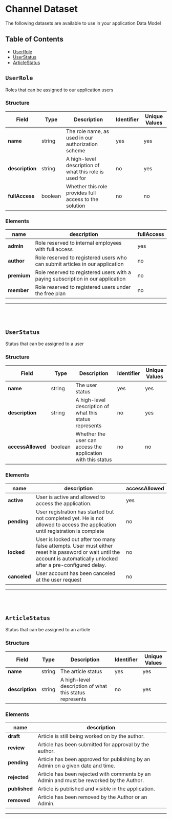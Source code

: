 # Channel Dataset
The following datasets are available to use in your application Data Model

## Table of Contents
- [UserRole](#userrole)
- [UserStatus](#userstatus)
- [ArticleStatus](#articlestatus)

## `UserRole`
Roles that can be assigned to our application users

### Structure

| Field | Type | Description | Identifier | Unique Values |
| ----- | ---- | ----------- | ---------- | ------------- |
| **name** | string | The role name, as used in our authorization scheme | yes | yes |
| **description** | string | A high-level description of what this role is used for | no | yes |
| **fullAccess** | boolean | Whether this role provides full access to the solution | no | no |

### Elements

| name | description | fullAccess |
| ---- | ----------- | ---------- |
| **admin** | Role reserved to internal employees with full access | yes |
| **author** | Role reserved to registered users who can submit articles in our application | no |
| **premium** | Role reserved to registered users with a paying subscription in our application | no |
| **member** | Role reserved to registered users under the free plan | no |

---
<br/><br/>
## `UserStatus`
Status that can be assigned to a user

### Structure

| Field | Type | Description | Identifier | Unique Values |
| ----- | ---- | ----------- | ---------- | ------------- |
| **name** | string | The user status | yes | yes |
| **description** | string | A high-level description of what this status represents | no | yes |
| **accessAllowed** | boolean | Whether the user can access the application with this status | no | no |

### Elements

| name | description | accessAllowed |
| ---- | ----------- | ------------- |
| **active** | User is active and allowed to access the application. | yes |
| **pending** | User registration has started but not completed yet. He is not allowed to access the application until registration is complete | no |
| **locked** | User is locked out after too many false attempts. User must either reset his password or wait until the account is automatically unlocked after a pre-configured delay. | no |
| **canceled** | User account has been canceled at the user request | no |

---
<br/><br/>
## `ArticleStatus`
Status that can be assigned to an article

### Structure

| Field | Type | Description | Identifier | Unique Values |
| ----- | ---- | ----------- | ---------- | ------------- |
| **name** | string | The article status | yes | yes |
| **description** | string | A high-level description of what this status represents | no | yes |

### Elements

| name | description |
| ---- | ----------- |
| **draft** | Article is still being worked on by the author. |
| **review** | Article has been submitted for approval by the author. |
| **pending** | Article has been approved for publishing by an Admin on a given date and time. |
| **rejected** | Article has been rejected with comments by an Admin and must be reworked by the Author. |
| **published** | Article is published and visible in the application. |
| **removed** | Article has been removed by the Author or an Admin. |

---
<br/><br/>
